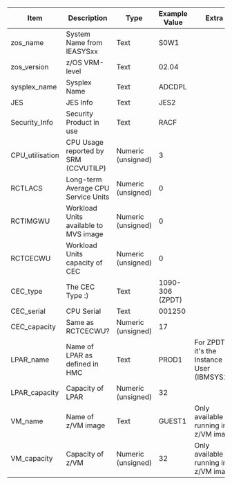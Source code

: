 

| Item            | Description                           | Type               | Example Value   | Extra                                      |
| --------------- | ------------------------------------- | ------------------ | --------------- | ------------------------------------------ |
| zos_name        | System Name from IEASYSxx             | Text               | S0W1            |                                            |
| zos_version     | z/OS VRM-level                        | Text               | 02.04           |                                            |
| sysplex_name    | Sysplex Name                          | Text               | ADCDPL          |                                            |
| JES             | JES Info                              | Text               | JES2            |                                            |
| Security_Info   | Security Product in use               | Text               | RACF            |                                            |
| CPU_utilisation | CPU Usage reported by SRM (CCVUTILP)  | Numeric (unsigned) | 3               |                                            |
| RCTLACS         | Long-term Average CPU Service Units   | Numeric (unsigned) | 0               |                                            |
| RCTIMGWU        | Workload Units available to MVS image | Numeric (unsigned) | 0               |                                            |
| RCTCECWU        | Workload Units capacity of CEC        | Numeric (unsigned) | 0               |                                            |
| CEC_type        | The CEC Type :)                       | Text               | 1090-306 (ZPDT) |                                            |
| CEC_serial      | CPU Serial                            | Text               | 001250          |                                            |
| CEC_capacity    | Same as RCTCECWU?                     | Numeric (unsigned) | 17              |                                            |
| LPAR_name       | Name of LPAR as defined in HMC        | Text               | PROD1           | For ZPDT it's the Instance User (IBMSYS1?) |
| LPAR_capacity   | Capacity of LPAR                      | Numeric (unsigned) | 32              |                                            |
| VM_name         | Name of z/VM image                    | Text               | GUEST1          | Only available if running in a z/VM image  |
| VM_capacity     | Capacity of z/VM                      | Numeric (unsigned) | 32              | Only available if running in a z/VM image  |

